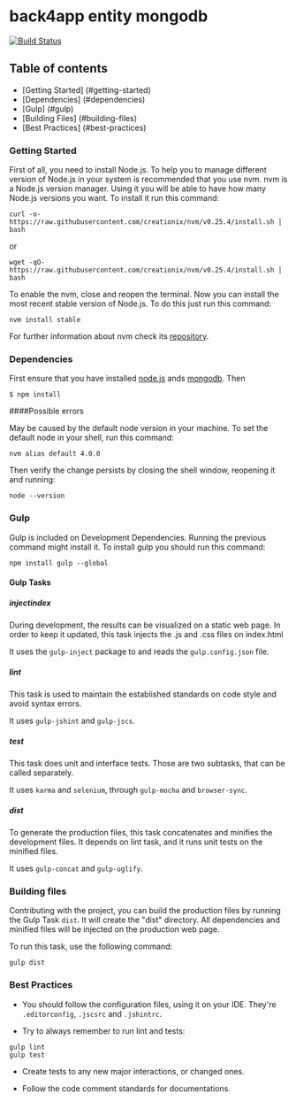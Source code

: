 back4app entity mongodb
=======================

[![Build Status](
    http://jenkins.back4app.com:8080/buildStatus/icon?job=back4app-entity-mongodb%20-%20master)](
    http://jenkins.back4app.com:8080/job/back4app-entity-mongodb%20-%20master/)

## Table of contents

* [Getting Started] (#getting-started)
* [Dependencies] (#dependencies)
* [Gulp] (#gulp)
* [Building Files] (#building-files)
* [Best Practices] (#best-practices)

### Getting Started

First of all, you need to install Node.js. To help you to manage different
version of Node.js in your system is recommended that you use nvm. nvm is a
Node.js version manager. Using it you will be able to have how many Node.js
versions you want. To install it run this command:

```
curl -o- https://raw.githubusercontent.com/creationix/nvm/v0.25.4/install.sh | bash
```

or

```
wget -qO- https://raw.githubusercontent.com/creationix/nvm/v0.25.4/install.sh | bash
```

To enable the nvm, close and reopen the terminal.
Now you can install the most recent stable version of Node.js. To do this just
run this command:

```
nvm install stable
```

For further information about nvm check its [repository](
https://github.com/creationix/nvm).

### Dependencies

First ensure that you have installed [node.js](https://nodejs.org/en/) ands
[mongodb](https://www.mongodb.org/downloads). Then

```
$ npm install
```

####Possible errors

May be caused by the default node version in your machine. To set the default node in
your shell, run this command:

```
nvm alias default 4.0.0
```

Then verify the change persists by closing the shell window, reopening it and running:

```
node --version
```

### Gulp

Gulp is included on Development Dependencies. Running the previous command might install it.
To install gulp you should run this command:

```
npm install gulp --global
```

#### Gulp Tasks

##### injectindex

During development, the results can be visualized on a static web page.
In order to keep it updated, this task injects the .js and .css files on index.html

It uses the `gulp-inject` package to and reads the `gulp.config.json` file.


##### lint

This task is used to maintain the established standards on code style and avoid syntax errors.
  
It uses `gulp-jshint` and `gulp-jscs`.


##### test

This task does unit and interface tests. Those are two subtasks, that can be called separately.

It uses `karma` and `selenium`, through `gulp-mocha` and `browser-sync`.


##### dist

To generate the production files, this task concatenates and minifies the development files.
It depends on lint task, and it runs unit tests on the minified files.

It uses `gulp-concat` and `gulp-uglify`.


### Building files

Contributing with the project, you can build the production files by running the Gulp Task `dist`.
It will create the "dist" directory. All dependencies and minified files will be injected on the production web page.
 
To run this task, use the following command:

```
gulp dist
```

### Best Practices

* You should follow the configuration files, using it on your IDE.
They're `.editorconfig`, `.jscsrc` and `.jshintrc`.

* Try to always remember to run lint and tests:
```
gulp lint
gulp test
```
* Create tests to any new major interactions, or changed ones.

* Follow the code comment standards for documentations.
